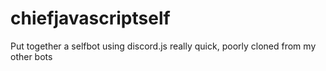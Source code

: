 # chiefjavascriptself

Put together a selfbot using discord.js really quick, poorly cloned from my other bots
